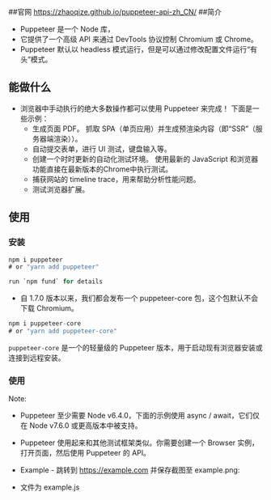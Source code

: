 
##官网
https://zhaoqize.github.io/puppeteer-api-zh_CN/
##简介
- Puppeteer 是一个 Node 库， 
- 它提供了一个高级 API 来通过 DevTools 协议控制 Chromium 或 Chrome。
- Puppeteer 默认以 headless 模式运行，但是可以通过修改配置文件运行“有头”模式。


## 能做什么
- 浏览器中手动执行的绝大多数操作都可以使用 Puppeteer 来完成！ 
下面是一些示例： 
  - 生成页面 PDF。
  抓取 SPA（单页应用）并生成预渲染内容（即“SSR”（服务器端渲染））。 
  - 自动提交表单，进行 UI 测试，键盘输入等。 
  - 创建一个时时更新的自动化测试环境。 使用最新的 JavaScript 和浏览器功能直接在最新版本的Chrome中执行测试。 
  - 捕获网站的 timeline trace，用来帮助分析性能问题。 
  - 测试浏览器扩展。


## 使用

### 安装
```java
npm i puppeteer
# or "yarn add puppeteer"

run `npm fund` for details
```
- 自 1.7.0 版本以来，我们都会发布一个 puppeteer-core 包，这个包默认不会下载 Chromium。
```java
npm i puppeteer-core
# or "yarn add puppeteer-core"
```
`puppeteer-core` 是一个的轻量级的 Puppeteer 版本，用于启动现有浏览器安装或连接到远程安装。

### 使用
Note:
- Puppeteer 至少需要 Node v6.4.0，下面的示例使用 async / await，它们仅在 Node v7.6.0 或更高版本中被支持。
- Puppeteer 使用起来和其他测试框架类似。你需要创建一个 Browser 实例，打开页面，然后使用 Puppeteer 的 API。
- Example - 跳转到 https://example.com 并保存截图至 example.png:

- 文件为 example.js


